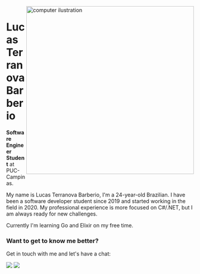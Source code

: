 <img src="https://raw.githubusercontent.com/MicaelliMedeiros/micaellimedeiros/master/image/computer-illustration.png" min-width="450px" max-width="450px" width="450px" align="right" alt="computer ilustration">

# Lucas Terranova Barberio

**Software Engineer Student** at PUC-Campinas.

My name is Lucas Terranova Barberio, I'm a 24-year-old Brazilian. I have been a software developer student since 2019 and started working in the field in 2020. My professional experience is more focused on C#/.NET, but I am always ready for new challenges.

Currently I'm learning Go and Elixir on my free time.

### **Want to get to know me better?**

Get in touch with me and let's have a chat:

<p align="left">
  <a href="https://www.linkedin.com/in/lucasterrab" alt="Linkedin">
  <img src="https://img.shields.io/badge/-Linkedin-0e76a8?style=for-the-badge&logo=linkedin&logoColor=white&link=https://www.linkedin.com/in/lucasterrab" /></a>

  <a href="mailto:lucas.terranovab@gmail.com" alt="Gmail">
  <img src="https://img.shields.io/badge/-lucas.terranovab@gmail.com-ce2d28?style=for-the-badge&logo=gmail&logoColor=white&link=mailto:lucas.terranovab@gmail.com"/></a>
</p>  
